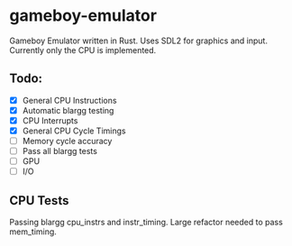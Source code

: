 # gameboy-emulator
Gameboy Emulator written in Rust. Uses SDL2 for graphics and input. 
Currently only the CPU is implemented.
## Todo:
- [x] General CPU Instructions
- [X] Automatic blargg testing
- [X] CPU Interrupts
- [X] General CPU Cycle Timings
- [ ] Memory cycle accuracy
- [ ] Pass all blargg tests
- [ ] GPU
- [ ] I/O

## CPU Tests
Passing blargg cpu_instrs and instr_timing. Large refactor needed to pass mem_timing.